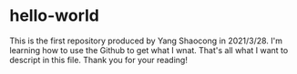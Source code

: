 # hello-world
This is the first repository produced by Yang Shaocong in 2021/3/28.
I'm learning how to use the Github to get what I wnat.
That's all what I want to descript in this file.
Thank you for your reading!
